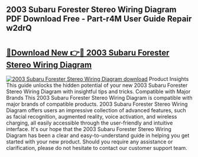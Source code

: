## 2003 Subaru Forester Stereo Wiring Diagram PDF Download Free - Part-r4M User Guide Repair w2drQ

# <h2><a href="http://dfsdd9s.blite.top/?on=2003+Subaru+Forester+Stereo+Wiring+Diagram">🔗Download New 👉🔴 2003 Subaru Forester Stereo Wiring Diagram</a></h2>

[![2003 Subaru Forester Stereo Wiring Diagram download](https://i.imgur.com/lujVjoI.png)](http://dfsdd9s.blite.top/?on=2003+Subaru+Forester+Stereo+Wiring+Diagram)
Product Insights This guide unlocks the hidden potential of your new 2003 Subaru Forester Stereo Wiring Diagram with insightful tips and tricks. Compatible with Major Brands This 2003 Subaru Forester Stereo Wiring Diagram is compatible with major brands of compatible products. 2003 Subaru Forester Stereo Wiring Diagram offers users an impressive collection of advanced features, such as facial recognition, augmented reality, voice activation, and wireless charging, all easily accessible through the user-friendly and intuitive interface. It's our hope that the 2003 Subaru Forester Stereo Wiring Diagram has been a clear and easy-to-understand guide in helping you get started with your new product. Should you require any assistance or clarification, please do not hesitate to contact our customer support team.
